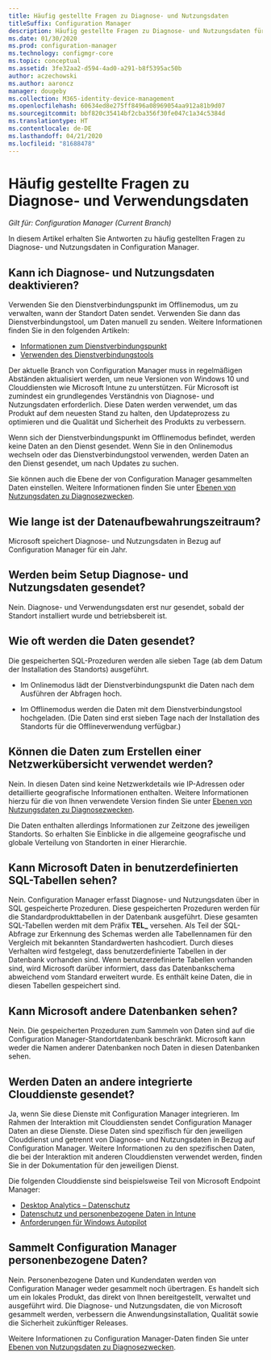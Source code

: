 ```yaml
---
title: Häufig gestellte Fragen zu Diagnose- und Nutzungsdaten
titleSuffix: Configuration Manager
description: Häufig gestellte Fragen zu Diagnose- und Nutzungsdaten für Configuration Manager
ms.date: 01/30/2020
ms.prod: configuration-manager
ms.technology: configmgr-core
ms.topic: conceptual
ms.assetid: 3fe32aa2-d594-4ad0-a291-b8f5395ac50b
author: aczechowski
ms.author: aaroncz
manager: dougeby
ms.collection: M365-identity-device-management
ms.openlocfilehash: 60634ed8e275ff8496a08969054aa912a81b9d07
ms.sourcegitcommit: bbf820c35414bf2cba356f30fe047c1a34c5384d
ms.translationtype: HT
ms.contentlocale: de-DE
ms.lasthandoff: 04/21/2020
ms.locfileid: "81688478"
---
```

# <a name="frequently-asked-questions-about-diagnostics-and-usage-data"></a>Häufig gestellte Fragen zu Diagnose- und Verwendungsdaten

*Gilt für: Configuration Manager (Current Branch)*

In diesem Artikel erhalten Sie Antworten zu häufig gestellten Fragen zu Diagnose- und Nutzungsdaten in Configuration Manager.

## <a name="can-i-turn-off-diagnostic-and-usage-data"></a><a name="bkmk_off"></a> Kann ich Diagnose- und Nutzungsdaten deaktivieren?

Verwenden Sie den Dienstverbindungspunkt im Offlinemodus, um zu verwalten, wann der Standort Daten sendet. Verwenden Sie dann das Dienstverbindungstool, um Daten manuell zu senden. Weitere Informationen finden Sie in den folgenden Artikeln:

- [Informationen zum Dienstverbindungspunkt](../../servers/deploy/configure/about-the-service-connection-point.md)
- [Verwenden des Dienstverbindungstools](../../servers/manage/use-the-service-connection-tool.md)

Der aktuelle Branch von Configuration Manager muss in regelmäßigen Abständen aktualisiert werden, um neue Versionen von Windows 10 und Clouddiensten wie Microsoft Intune zu unterstützen. Für Microsoft ist zumindest ein grundlegendes Verständnis von Diagnose- und Nutzungsdaten erforderlich. Diese Daten werden verwendet, um das Produkt auf dem neuesten Stand zu halten, den Updateprozess zu optimieren und die Qualität und Sicherheit des Produkts zu verbessern.

Wenn sich der Dienstverbindungspunkt im Offlinemodus befindet, werden keine Daten an den Dienst gesendet. Wenn Sie in den Onlinemodus wechseln oder das Dienstverbindungstool verwenden, werden Daten an den Dienst gesendet, um nach Updates zu suchen.

Sie können auch die Ebene der von Configuration Manager gesammelten Daten einstellen. Weitere Informationen finden Sie unter [Ebenen von Nutzungsdaten zu Diagnosezwecken](levels-overview.md).

## <a name="what-is-the-data-retention-period"></a><a name="bkmk_retention"></a> Wie lange ist der Datenaufbewahrungszeitraum?

Microsoft speichert Diagnose- und Nutzungsdaten in Bezug auf Configuration Manager für ein Jahr.

## <a name="is-diagnostics-and-usage-data-sent-when-setup-runs"></a><a name="bkmk_update"></a> Werden beim Setup Diagnose- und Nutzungsdaten gesendet?

Nein. Diagnose- und Verwendungsdaten erst nur gesendet, sobald der Standort installiert wurde und betriebsbereit ist.

## <a name="how-frequently-is-the-data-sent"></a><a name="bkmk_frequency"></a> Wie oft werden die Daten gesendet?

Die gespeicherten SQL-Prozeduren werden alle sieben Tage (ab dem Datum der Installation des Standorts) ausgeführt.

- Im Onlinemodus lädt der Dienstverbindungspunkt die Daten nach dem Ausführen der Abfragen hoch.

- Im Offlinemodus werden die Daten mit dem Dienstverbindungstool hochgeladen. (Die Daten sind erst sieben Tage nach der Installation des Standorts für die Offlineverwendung verfügbar.)  

## <a name="can-the-data-be-used-to-form-a-network-map"></a><a name="bkmk_network"></a> Können die Daten zum Erstellen einer Netzwerkübersicht verwendet werden?

Nein. In diesen Daten sind keine Netzwerkdetails wie IP-Adressen oder detaillierte geografische Informationen enthalten. Weitere Informationen hierzu für die von Ihnen verwendete Version finden Sie unter [Ebenen von Nutzungsdaten zu Diagnosezwecken](levels-overview.md#bkmk_versions).

Die Daten enthalten allerdings Informationen zur Zeitzone des jeweiligen Standorts. So erhalten Sie Einblicke in die allgemeine geografische und globale Verteilung von Standorten in einer Hierarchie.

## <a name="can-you-see-data-in-custom-sql-tables"></a><a name="bkmk_tables"></a> Kann Microsoft Daten in benutzerdefinierten SQL-Tabellen sehen?

Nein. Configuration Manager erfasst Diagnose- und Nutzungsdaten über in SQL gespeicherte Prozeduren. Diese gespeicherten Prozeduren werden für die Standardprodukttabellen in der Datenbank ausgeführt. Diese gesamten SQL-Tabellen werden mit dem Präfix **TEL_** versehen. Als Teil der SQL-Abfrage zur Erkennung des Schemas werden alle Tabellennamen für den Vergleich mit bekannten Standardwerten hashcodiert. Durch dieses Verhalten wird festgelegt, dass benutzerdefinierte Tabellen in der Datenbank vorhanden sind. Wenn benutzerdefinierte Tabellen vorhanden sind, wird Microsoft darüber informiert, dass das Datenbankschema abweichend vom Standard erweitert wurde. Es enthält keine Daten, die in diesen Tabellen gespeichert sind.

## <a name="can-you-see-other-databases"></a><a name="bkmk_databases"></a> Kann Microsoft andere Datenbanken sehen?

Nein. Die gespeicherten Prozeduren zum Sammeln von Daten sind auf die Configuration Manager-Standortdatenbank beschränkt. Microsoft kann weder die Namen anderer Datenbanken noch Daten in diesen Datenbanken sehen.

## <a name="is-any-data-sent-to-other-integrated-cloud-services"></a><a name="bkmk_cloud"></a> Werden Daten an andere integrierte Clouddienste gesendet?

Ja, wenn Sie diese Dienste mit Configuration Manager integrieren. Im Rahmen der Interaktion mit Clouddiensten sendet Configuration Manager Daten an diese Dienste. Diese Daten sind spezifisch für den jeweiligen Clouddienst und getrennt von Diagnose- und Nutzungsdaten in Bezug auf Configuration Manager. Weitere Informationen zu den spezifischen Daten, die bei der Interaktion mit anderen Clouddiensten verwendet werden, finden Sie in der Dokumentation für den jeweiligen Dienst.

Die folgenden Clouddienste sind beispielsweise Teil von Microsoft Endpoint Manager:

- [Desktop Analytics – Datenschutz](../../../desktop-analytics/privacy.md)
- [Datenschutz und personenbezogene Daten in Intune](https://docs.microsoft.com/intune/protect/privacy-personal-data)
- [Anforderungen für Windows Autopilot](https://docs.microsoft.com/windows/deployment/windows-autopilot/windows-autopilot-requirements)

## <a name="does-configuration-manager-collect-any-personal-data"></a><a name="bkmk_personal"></a> Sammelt Configuration Manager personenbezogene Daten?

Nein. Personenbezogene Daten und Kundendaten werden von Configuration Manager weder gesammelt noch übertragen. Es handelt sich um ein lokales Produkt, das direkt von Ihnen bereitgestellt, verwaltet und ausgeführt wird. Die Diagnose- und Nutzungsdaten, die von Microsoft gesammelt werden, verbessern die Anwendungsinstallation, Qualität sowie die Sicherheit zukünftiger Releases.

Weitere Informationen zu Configuration Manager-Daten finden Sie unter [Ebenen von Nutzungsdaten zu Diagnosezwecken](levels-overview.md).
